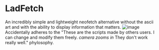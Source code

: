# LadFetch
An incredibly simple and lightweight neofetch alternative without the ascii art and with the ability to display information that matters.
![image](https://user-images.githubusercontent.com/108401269/196045545-ea61cc7c-9dd9-40a8-b811-ae5939f82c18.png)
Accidentally adheres to the "These are the scripts made by others users. I can change and modify them freely. *camera zooms in* They don't work really well." phylosophy.
